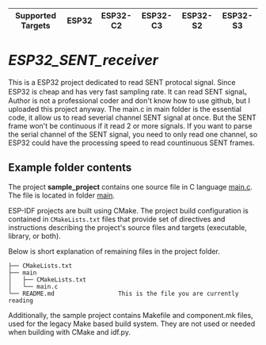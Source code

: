 | Supported Targets | ESP32 | ESP32-C2 | ESP32-C3 | ESP32-S2 | ESP32-S3 |
| ----------------- | ----- | -------- | -------- | -------- | -------- |

# _ESP32_SENT_receiver_

This is a ESP32 project dedicated to read SENT protocal signal. Since ESP32 is cheap and has very fast sampling rate. It can read SENT signal。
Author is not a professional coder and don't know how to use github, but I uploaded this project anyway.
The main.c in main folder is the essential code, it allow us to read severial channel SENT signal at once.
But the SENT frame won't be continuous if it read 2 or more signals. If you want to parse the serial channel of the SENT signal, you need to only read one channel, so ESP32 could have the processing speed to read countinuous SENT frames.

## Example folder contents

The project **sample_project** contains one source file in C language [main.c](main/main.c). The file is located in folder [main](main).

ESP-IDF projects are built using CMake. The project build configuration is contained in `CMakeLists.txt`
files that provide set of directives and instructions describing the project's source files and targets
(executable, library, or both). 

Below is short explanation of remaining files in the project folder.

```
├── CMakeLists.txt
├── main
│   ├── CMakeLists.txt
│   └── main.c
└── README.md                  This is the file you are currently reading
```
Additionally, the sample project contains Makefile and component.mk files, used for the legacy Make based build system. 
They are not used or needed when building with CMake and idf.py.
